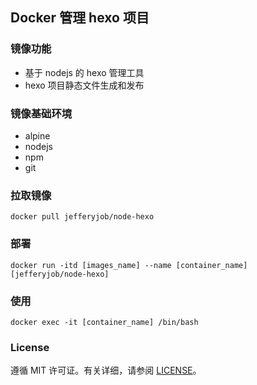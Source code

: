 ## Docker 管理 hexo 项目

### 镜像功能

- 基于 nodejs 的 hexo 管理工具
- hexo 项目静态文件生成和发布  

### 镜像基础环境

- alpine
- nodejs
- npm
- git

### 拉取镜像

```
docker pull jefferyjob/node-hexo
```

### 部署

```
docker run -itd [images_name] --name [container_name] [jefferyjob/node-hexo]
```

### 使用

```
docker exec -it [container_name] /bin/bash
```


### License

遵循 MIT 许可证。有关详细，请参阅 [LICENSE](https://github.com/jefferyjob/node-hexo/blob/master/LICENSE)。
